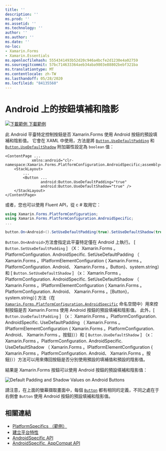 ```yaml
---
title: ''
description: ''
ms.prod: ''
ms.assetid: ''
ms.technology: ''
author: ''
ms.author: ''
ms.date: ''
no-loc:
- Xamarin.Forms
- Xamarin.Essentials
ms.openlocfilehash: 5554341493b52d20c946a4bcfe2d1230e4a02759
ms.sourcegitcommit: 57bc714633364aeb34aba9803e88802bebf321ba
ms.translationtype: MT
ms.contentlocale: zh-TW
ms.lasthandoff: 05/28/2020
ms.locfileid: "84135560"
---
```

# <a name="button-padding-and-shadows-on-android"></a>Android 上的按鈕填補和陰影

[![下載範例 ](~/media/shared/download.png) 下載範例](https://docs.microsoft.com/samples/xamarin/xamarin-forms-samples/userinterface-platformspecifics)

此 Android 平臺特定控制按鈕是否 Xamarin.Forms 使用 Android 按鈕的預設填補和陰影值。 它會在 XAML 中使用，方法是將 [`Button.UseDefaultPadding`](xref:Xamarin.Forms.PlatformConfiguration.AndroidSpecific.Button.UseDefaultPaddingProperty) 和 [`Button.UseDefaultShadow`](xref:Xamarin.Forms.PlatformConfiguration.AndroidSpecific.Button.UseDefaultShadowProperty) 附加屬性設定為 `boolean` 值：

```xaml
<ContentPage ...
            xmlns:android="clr-namespace:Xamarin.Forms.PlatformConfiguration.AndroidSpecific;assembly=Xamarin.Forms.Core">
    <StackLayout>
        ...
        <Button ...
                android:Button.UseDefaultPadding="true"
                android:Button.UseDefaultShadow="true" />         
    </StackLayout>
</ContentPage>
```

或者，您也可以使用 Fluent API，從 c # 取用它：

```csharp
using Xamarin.Forms.PlatformConfiguration;
using Xamarin.Forms.PlatformConfiguration.AndroidSpecific;
...

button.On<Android>().SetUseDefaultPadding(true).SetUseDefaultShadow(true);
```

`Button.On<Android>`方法會指定此平臺特定僅在 Android 上執行。 [ `Button.SetUseDefaultPadding` ] （X： Xamarin.Forms 。PlatformConfiguration. AndroidSpecific. SetUseDefaultPadding （ Xamarin.Forms 。IPlatformElementConfiguration { Xamarin.Forms 。PlatformConfiguration. Android、 Xamarin.Forms 。Button}、system.string）和 [ `Button.SetUseDefaultShadow` ] （x： Xamarin.Forms 。PlatformConfiguration. AndroidSpecific. SetUseDefaultShadow （ Xamarin.Forms 。IPlatformElementConfiguration { Xamarin.Forms 。PlatformConfiguration. Android、 Xamarin.Forms 。[Button}，system.string）] 方法（在 [`Xamarin.Forms.PlatformConfiguration.AndroidSpecific`](xref:Xamarin.Forms.PlatformConfiguration.AndroidSpecific) 命名空間中）用來控制按鈕是否 Xamarin.Forms 使用 Android 按鈕的預設填補和陰影值。 此外，[ `Button.UseDefaultPadding` ] （x： Xamarin.Forms 。PlatformConfiguration. AndroidSpecific. UseDefaultPadding （ Xamarin.Forms 。IPlatformElementConfiguration { Xamarin.Forms 。PlatformConfiguration. Android、 Xamarin.Forms 。按鈕}））和 [ `Button.UseDefaultShadow` ] （x： Xamarin.Forms 。PlatformConfiguration. AndroidSpecific. UseDefaultShadow （ Xamarin.Forms 。IPlatformElementConfiguration { Xamarin.Forms 。PlatformConfiguration. Android、 Xamarin.Forms 。按鈕}））方法可以用來傳回按鈕是否分別使用預設的填補值和預設的陰影值。

結果是 Xamarin.Forms 按鈕可以使用 Android 按鈕的預設填補和陰影值：

![](button-padding-shadow-images/button-padding-and-shadow.png "Default Padding and Shadow Values on Android Buttons")

請注意，在上面的螢幕擷取畫面中，每個 [`Button`](xref:Xamarin.Forms.Button) 都有相同的定義，不同之處在于右側會 `Button` 使用 Android 按鈕的預設填補和陰影值。

## <a name="related-links"></a>相關連結

- [PlatformSpecifics （範例）](https://docs.microsoft.com/samples/xamarin/xamarin-forms-samples/userinterface-platformspecifics)
- [建立平台特性](~/xamarin-forms/platform/platform-specifics/index.md#creating-platform-specifics)
- [AndroidSpecific API](xref:Xamarin.Forms.PlatformConfiguration.AndroidSpecific)
- [AndroidSpecific. AppCompat API](xref:Xamarin.Forms.PlatformConfiguration.AndroidSpecific.AppCompat)
